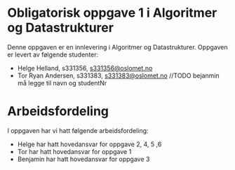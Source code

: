 # Obligatorisk oppgave 1 i Algoritmer og Datastrukturer

Denne oppgaven er en innlevering i Algoritmer og Datastrukturer.
Oppgaven er levert av følgende studenter:
* Helge Helland, s331356, s331356@oslomet.no
* Tor Ryan Andersen, s331383, s331383@oslomet.no
//TODO bejanmin må legge til navn og studentNr

# Arbeidsfordeling

I oppgaven har vi hatt følgende arbeidsfordeling:
* Helge har hatt hovedansvar for oppgave 2, 4, 5 ,6
* Tor har hatt hovedansvar for oppgave 1
* Benjamin har hatt hovedansvar for oppgave 3

